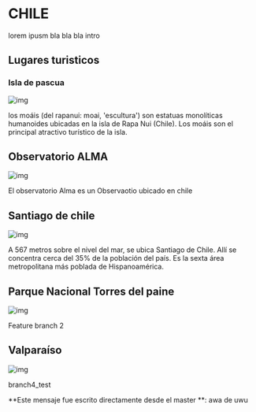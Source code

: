 # CHILE
lorem ipusm  bla bla bla intro
## Lugares turisticos
### Isla de pascua 
![img](https://upload.wikimedia.org/wikipedia/commons/thumb/9/9e/Plataforma_ceremonial_Ahu_Akivi_-_Isla_de_Pascua.jpg/240px-Plataforma_ceremonial_Ahu_Akivi_-_Isla_de_Pascua.jpg)

los moáis (del rapanui: moai, 'escultura') son estatuas monolíticas humanoides ubicadas en la isla de Rapa Nui (Chile). Los moáis son el principal atractivo turístico de la isla.

## Observatorio ALMA
![img](https://media.metrolatam.com/2019/04/02/observatorioalmachile-c97cbb3f2a9f04f20bf0f8f9465acb35-1200x800.jpg)

El observatorio Alma es un Observaotio ubicado en chile

## Santiago de chile
![img](https://southjets.com/wp-content/uploads/2019/04/Blog_Post_Chile.jpg)

A 567 metros sobre el nivel del mar, se ubica Santiago de Chile. Allí se concentra cerca del 35% de la población del país. Es la sexta área metropolitana más poblada de Hispanoamérica.

## Parque Nacional Torres del paine
![img](https://upload.wikimedia.org/wikipedia/commons/7/7e/Lago_grey_parque_nacional_torres_del_paine.jpg)

Feature branch 2

## Valparaíso
![img](https://chile.travel/wp-content/uploads/bfi_thumb/Valparaiso-sernatur-DST141-mpo6dds5f65xa0kiblu9gr8m91xtljdki30tip6lyo.jpg)

branch4_test

**Este mensaje fue escrito directamente desde el master **: awa de uwu